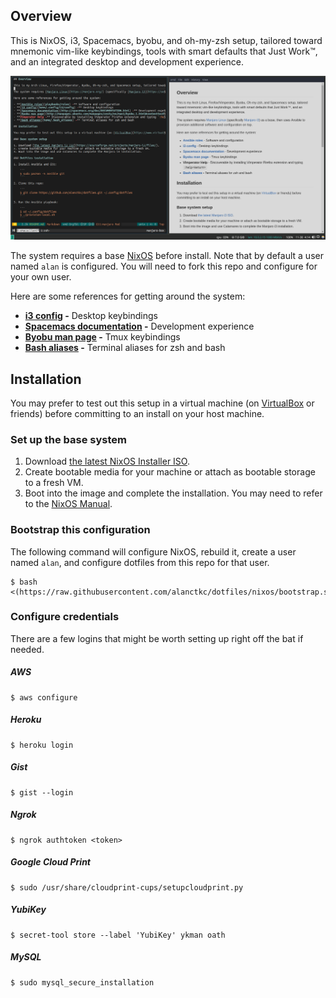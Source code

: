 ## Overview

This is NixOS, i3, Spacemacs, byobu, and oh-my-zsh setup, tailored toward mnemonic vim-like keybindings, tools with smart defaults that Just Work&trade;, and an integrated desktop and development experience.

![dotfiles screenshot](screenshot.png)

The system requires a base [NixOS](https://nixos.org) before install. Note that by default a user named `alan` is configured. You will need to fork this repo and configure for your own user.

Here are some references for getting around the system:

- **[i3 config](home/.config/i3/config) -** Desktop keybindings
- **[Spacemacs documentation](http://spacemacs.org/doc/DOCUMENTATION.html) -** Development experience
- **[Byobu man page](http://manpages.ubuntu.com/manpages/zesty/en/man1/byobu.1.html#contenttoc8) -** Tmux keybindings
- **[Bash aliases](home/.bash_aliases) -** Terminal aliases for zsh and bash

## Installation

You may prefer to test out this setup in a virtual machine (on [VirtualBox](https://www.virtualbox.org/) or friends) before committing to an install on your host machine.

### Set up the base system

1. Download [the latest NixOS Installer ISO](https://nixos.org/nixos/download.html).
2. Create bootable media for your machine or attach as bootable storage to a fresh VM.
3. Boot into the image and complete the installation. You may need to refer to the [NixOS Manual](https://nixos.org/nixos/manual/index.html#sec-installation).

### Bootstrap this configuration

The following command will configure NixOS, rebuild it, create a user named `alan`, and configure dotfiles from this repo for that user.

<!-- TODO NIXOS-BRANCH change the path to the bootstrap script after master merge -->
```
$ bash <(https://raw.githubusercontent.com/alanctkc/dotfiles/nixos/bootstrap.sh)
```

### Configure credentials

There are a few logins that might be worth setting up right off the bat if needed.

##### AWS

```
$ aws configure
```

##### Heroku

```
$ heroku login
```

##### Gist

```
$ gist --login
```

##### Ngrok

```
$ ngrok authtoken <token>
```

##### Google Cloud Print

```
$ sudo /usr/share/cloudprint-cups/setupcloudprint.py
```

##### YubiKey

```
$ secret-tool store --label 'YubiKey' ykman oath
```

##### MySQL

```
$ sudo mysql_secure_installation
```
